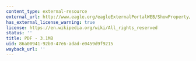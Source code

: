 ```yaml
---
content_type: external-resource
external_url: http://www.eagle.org/eagleExternalPortalWEB/ShowProperty/BEA%20Repository/Rules&Guides/Current/82_FloatingProductionInstallations/Pub82_FPI_Guide
has_external_license_warning: true
license: https://en.wikipedia.org/wiki/All_rights_reserved
status: ''
title: PDF - 3.1MB
uid: 86a00941-92b0-47e6-adad-e0459d9f9215
wayback_url: ''
---
```

